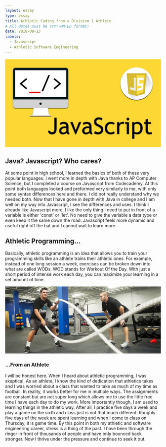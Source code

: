```yaml
---
layout: essay
type: essay
title: Athletic Coding from a Division 1 Athlete
# All dates must be YYYY-MM-DD format!
date: 2018-09-13
labels:
  - Javascript 
  - Athletic Software Engineering
---
```



<img class="ui big right rounded image" src="../images/javascript.jpg">

## Java? Javascript? Who cares?

At some point in high school, I learned the basics of both of these very popular languages. I went more in depth with Java thanks to AP Computer Science, but I completed a course on Javascript from Codecademy. At this point both languages looked and preformed very similarly to me, with only some syntax differences here and there. I did not really understand why we needed both. Now that I have gone in depth with Java in college and I am well on my way into Javascript, I see the differences and uses. I think I already like Javascript more. I like the only thing I need to put in front of a variable is either 'const' or 'let'. No need to give the variable a data type or even keep it the same down the road. Javascript feels more dynamic and useful right off the bat and I cannot wait to learn more. 

## Athletic Programming...

Basically, athletic programming is an idea that allows you to train your programming skills like an athlete trains their athletic ones. For example, instead of one long session a week, exercises can be broken down into what are called WODs. WOD stands for Workout Of the Day. With just a short period of intense work each day, you can maximize your learning in a set amount of time.

<img class="ui big right rounded image" src="../images/sports-training.jpg">

### ...From an Athlete

I will be honest here. When I heard about athletic programming, I was skeptical. As an athlete, I know the kind of dedication that athletics takes and I was worried about a class that wanted to take as much of my time as football. In reality, it works better for me in multiple ways. The assignments are constant but are not super long which allows me to use the little free time I have each day to do my work. More importantly though, I am used to learning things in the athletic way. After all, I practice five days a week and play a game on the sixth and class just is not that much different. Roughly five days of the week are spent learning and when I come to class on Thursday, it is game time. By this point in both my athletic and software engineering career, stress is a thing of the past. I have been through the ringer in front of thousands of people and have only bounced back stronger. Now I thrive under the pressure and continue to seek it out. 





